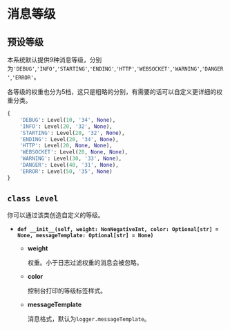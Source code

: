 # **消息等级**

## **预设等级**

本系统默认提供9种消息等级，分别为`'DEBUG'`,`'INFO'`,`'STARTING'`,`'ENDING'`,`'HTTP'`,`'WEBSOCKET'`,`'WARNING'`,`'DANGER'`,`'ERROR'`。

各等级的权重也分为5档，这只是粗略的分别，有需要的话可以自定义更详细的权重分类。

```python
{
    'DEBUG': Level(10, '34', None),
    'INFO': Level(20, '32', None),
    'STARTING': Level(20, '32', None),
    'ENDING': Level(20, '34', None),
    'HTTP': Level(20, None, None),
    'WEBSOCKET': Level(20, None, None),
    'WARNING': Level(30, '33', None),
    'DANGER': Level(40, '31', None),
    'ERROR': Level(50, '35', None)
}
```

## **`class Level`**

你可以通过该类创造自定义的等级。

- **`def __init__(self, weight: NonNegativeInt, color: Optional[str] = None, messageTemplate: Optional[str] = None)`**

    - **weight**

        权重。小于日志过滤权重的消息会被忽略。

    - **color**

        控制台打印的等级标签样式。

    - **messageTemplate**

        消息格式，默认为`logger.messageTemplate`。

